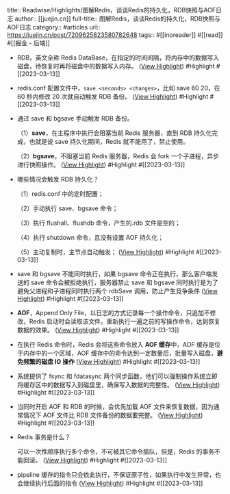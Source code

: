 title:: Readwise/Highlights/图解Redis，谈谈Redis的持久化，RDB快照与AOF日志
author:: [[juejin.cn]]
full-title:: 图解Redis，谈谈Redis的持久化，RDB快照与AOF日志
category:: #articles
url:: https://juejin.cn/post/7209625823580782648
tags:: #[[inoreader]] #[[read]] #[[掘金 - 后端]]

- RDB，英文全称 Redis DataBase，在指定的时间间隔，将内存中的数据写入磁盘，待恢复时再将磁盘中的数据写入内存。 ([View Highlight](https://read.readwise.io/read/01gvcg4y8bh36816h4tccs4bfm)) #Highlight #[[2023-03-13]]
- redis.conf 配置文件中，`save <seconds> <changes>`，比如 save 60 20，在 60 秒内修改 20 次就自动触发 RDB 备份。 ([View Highlight](https://read.readwise.io/read/01gvcg56cc7vfwx4ne20ecnqvk)) #Highlight #[[2023-03-13]]
- 通过 save 和 bgsave 手动触发 RDB 备份。
  
  （1）**save**，在主程序中执行会阻塞当前 Redis 服务器，直到 RDB 持久化完成，也就是说 save 持久化期间，Redis 就不能用了，禁止使用。
  
  （2）**bgsave**，不阻塞当前 Redis 服务器，Redis 会 fork 一个子进程，异步进行快照操作。 ([View Highlight](https://read.readwise.io/read/01gvcg5hfadfb0hjw1dedkaggf)) #Highlight #[[2023-03-13]]
- 哪些情况会触发 RDB 持久化？
  
  （1）redis.conf 中的定时配置；
  
  （2）手动执行 save、bgsave 命令；
  
  （3）执行 flushall、flushdb 命令，产生的.rdb 文件是空的；
  
  （4）执行 shutdown 命令，且没有设置 AOF 持久化；
  
  （5）主动复制时，主节点自动触发； ([View Highlight](https://read.readwise.io/read/01gvcgt41f05xy5ds5cvqvp1yv)) #Highlight #[[2023-03-13]]
- save 和 bgsave 不能同时执行，如果 bgsave 命令正在执行，那么客户端发送的 save 命令会被拒绝执行，服务器禁止 save 和 bgsave 同时执行是为了避免父进程和子进程同时执行两个 rdbSave 调用，防止产生竞争条件 ([View Highlight](https://read.readwise.io/read/01gvcgsvkt3585amy6whhb23a0)) #Highlight #[[2023-03-13]]
- **AOF**，Append Only File，以日志的方式记录每一个操作命令，只追加不修改，Redis 启动时会读取该文件，重新执行一遍之前的写操作命令，达到恢复数据的效果。 ([View Highlight](https://read.readwise.io/read/01gvcgtx8e527n1a0b7yr5a875)) #Highlight #[[2023-03-13]]
- 在执行 Redis 命令时，Redis 会将这些命令放入 **AOF 缓存**中，AOF 缓存是位于内存中的一个区域，AOF 缓存中的命令达到一定数量后，批量写入磁盘，**避免频繁的磁盘 IO 操作** ([View Highlight](https://read.readwise.io/read/01gvcgwt8jwk450bc587ekmb52)) #Highlight #[[2023-03-13]]
- 系统提供了 fsync 和 fdatasync 两个同步函数，他们可以强制操作系统立即将缓存区中的数据写入到磁盘里，确保写入数据的完整性。 ([View Highlight](https://read.readwise.io/read/01gvcgzxtba5fzkn8f0s8ykqs0)) #Highlight #[[2023-03-13]]
- 当同时开启 AOF 和 RDB 的时候，会优先加载 AOF 文件来恢复数据，因为通常情况下 AOF 文件比 RDB 文件备份的数据要完整。 ([View Highlight](https://read.readwise.io/read/01gvch0qys69g1w9tgwvvwrrsy)) #Highlight #[[2023-03-13]]
- Redis 事务是什么？
  
  可以一次性顺序执行多个命令，不可被其它命令插队，但是，Redis 的事务不能回滚。 ([View Highlight](https://read.readwise.io/read/01gvch1awn5t124tyzetsc9tt4)) #Highlight #[[2023-03-13]]
- pipeline 缓存的指令只会依此执行，不保证原子性，如果执行中发生异常，也会继续执行后面的指令 ([View Highlight](https://read.readwise.io/read/01gvch412qwqy6x3jmpvxqxjrr)) #Highlight #[[2023-03-13]]
